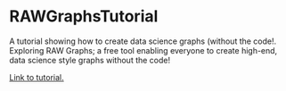# RAWGraphsTutorial


A tutorial showing how to create data science graphs (without the code!.  Exploring RAW Graphs; a free tool enabling everyone to create high-end, data science style graphs without the code!

[Link to tutorial.](https://www.littlemissdata.com/blog/data-science-graphs-no-code)

